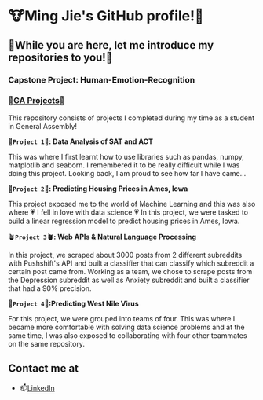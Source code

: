 # :cow:Ming Jie's GitHub profile!:cow2:

## :deciduous_tree:While you are here, let me introduce my repositories to you!:deciduous_tree: 

### Capstone Project: Human-Emotion-Recognition

### :school:[GA Projects](https://github.com/tmj1432/GA-Projects):school:
This repository consists of projects I completed during my time as a student in General Assembly!

:seedling:**`Project 1`:seedling:: Data Analysis of SAT and ACT**

This was where I first learnt how to use libraries such as pandas, numpy, matplotlib and seaborn. I remembered it to be really difficult while I was doing this project. Looking back, I am proud to see how far I have came... 

:herb:**`Project 2`:herb:: Predicting Housing Prices in Ames, Iowa**

This project exposed me to the world of Machine Learning and this was also where 💗 I fell in love with data science 💗 In this project, we were tasked to build a linear regression model to predict housing prices in Ames, Iowa.

:potted_plant:**`Project 3`🪴: Web APIs & Natural Language Processing**

In this project, we scraped about 3000 posts from 2 different subreddits with Pushshift's API and built a classifier that can classify which subreddit a certain post came from. Working as a team, we chose to scrape posts from the Depression subreddit as well as Anxiety subreddit and built a classifier that had a 90% precision.    

:deciduous_tree:**`Project 4`:deciduous_tree::Predicting West Nile Virus**

For this project, we were grouped into teams of four. This was where I became more comfortable with solving data science problems and at the same time, I was also exposed to collaborating with four other teammates on the same repository. 

## Contact me at
- 📫[LinkedIn](https://www.linkedin.com/in/tmj1432/)


<!--
**tmj1432/tmj1432** is a ✨ _special_ ✨ repository because its `README.md` (this file) appears on your GitHub profile.

Here are some ideas to get you started:

- 🔭 I’m currently working on ...
- 🌱 I’m currently learning ...
- 👯 I’m looking to collaborate on ...
- 🤔 I’m looking for help with ...
- 💬 Ask me about ...
- 📫 How to reach me: ...
- 😄 Pronouns: ...
- ⚡ Fun fact: ...
-->
